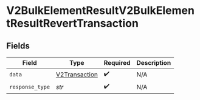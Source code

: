 # V2BulkElementResultV2BulkElementResultRevertTransaction


## Fields

| Field                                                 | Type                                                  | Required                                              | Description                                           |
| ----------------------------------------------------- | ----------------------------------------------------- | ----------------------------------------------------- | ----------------------------------------------------- |
| `data`                                                | [V2Transaction](../../models/shared/v2transaction.md) | :heavy_check_mark:                                    | N/A                                                   |
| `response_type`                                       | *str*                                                 | :heavy_check_mark:                                    | N/A                                                   |